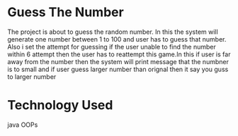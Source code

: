 Guess The Number
=================
The project is about to guess the random number.
In this the system will generate one number between 1 to 100 and user has to guess that number.
Also i set the attempt for guessing if the user unable to find the number within 6 attempt then the user
has to reattempt this game.In this if user is far away from the number then the system will print message that the numbner is to small
and if user guess larger number than orignal then it say you guss to larger number

Technology Used
=================
java
OOPs 
